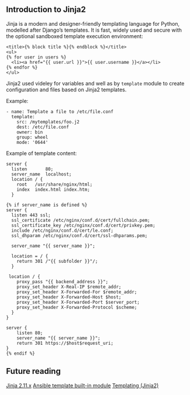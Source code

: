 ## Introduction to Jinja2 

Jinja is a modern and designer-friendly templating language for Python, modelled after Django’s templates. It is fast, widely used and secure with the optional sandboxed template execution environment:

```
<title>{% block title %}{% endblock %}</title>
<ul>
{% for user in users %}
  <li><a href="{{ user.url }}">{{ user.username }}</a></li>
{% endfor %}
</ul>
```

Jinja2 used videley for variables and well as by `template` module to create configuration and files based on Jinja2 templates. 

Example:

```
- name: Template a file to /etc/file.conf
  template:
    src: /mytemplates/foo.j2
    dest: /etc/file.conf
    owner: bin
    group: wheel
    mode: '0644'
```

Example of template content:

```
server {
  listen       80;
  server_name  localhost;
  location / {
    root   /usr/share/nginx/html;
    index  index.html index.htm;
  }

{% if server_name is defined %}
server {
  listen 443 ssl;
  ssl_certificate /etc/nginx/conf.d/cert/fullchain.pem;
  ssl_certificate_key /etc/nginx/conf.d/cert/privkey.pem;
  include /etc/nginx/conf.d/cert/le.conf;
  ssl_dhparam /etc/nginx/conf.d/cert/ssl-dhparams.pem;

  server_name "{{ server_name }}";

  location = / {
    return 301 /"{{ subfolder }}"/;
  }

 location / {
    proxy_pass "{{ backend_address }}";
    proxy_set_header X-Real-IP $remote_addr;
    proxy_set_header X-Forwarded-For $remote_addr;
    proxy_set_header X-Forwarded-Host $host;
    proxy_set_header X-Forwarded-Port $server_port;
    proxy_set_header X-Forwarded-Protocol $scheme;
  }
}

server {
    listen 80;
    server_name "{{ server_name }}";
    return 301 https://$host$request_uri;
}
{% endif %}

```

## Future reading

[Jinja 2.11.x](https://jinja.palletsprojects.com/en/2.11.x/)
[Ansible template built-in module](https://docs.ansible.com/ansible/latest/collections/ansible/builtin/template_module.html)
[Templating (Jinja2)](https://docs.ansible.com/ansible/latest/user_guide/playbooks_templating.html)
